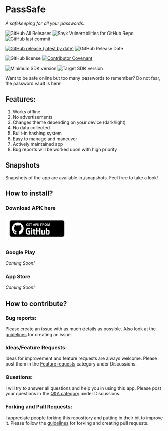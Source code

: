 # PassSafe
<i>A safekeeping for all your passwords.</i>

![GitHub All Releases](https://img.shields.io/github/downloads/W-Appz/PasswordVault/total)
![Snyk Vulnerabilities for GitHub Repo](https://img.shields.io/snyk/vulnerabilities/github/W-Appz/PasswordVault)
![GitHub last commit](https://img.shields.io/github/last-commit/W-Appz/PasswordVault)

[![GitHub release (latest by date)](https://img.shields.io/github/v/release/W-Appz/PasswordVault)](https://github.com/W-Appz/PasswordVault/releases/tag/v1.0-beta)
![GitHub Release Date](https://img.shields.io/github/release-date/W-Appz/PasswordVault)

![GitHub license](https://img.shields.io/github/license/W-Appz/PasswordVault)
[![Contributor Covenant](https://img.shields.io/badge/Contributor%20Covenant-2.1-4baaaa.svg)](code_of_conduct.md)

![Minimum SDK version](https://img.shields.io/badge/minimum%20sdk%20version-Lollipop%20(API%2021)-brightgreen)
![Target SDK version](https://img.shields.io/badge/target%20SDK%20version-Android%2012%20(API%2032)-brightgreen)

Want to be safe online but too many passwords to remember? Do not fear, the password vault is here!

## Features:
1. Works offline
2. No advertisements
3. Changes theme depending on your device (dark/light)
4. No data collected
5. Built-in hashing system
6. Easy to manage and maneuver
7. Actively maintained app
8. Bug reports will be worked upon with high priority

## Snapshots
Snapshots of the app are available in /snapshots. Feel free to take a look!

## How to install?

### Download APK here
<a href="https://github.com/W-Appz/PasswordVault/tree/master/releases/apk"><img src="github.png" alt="Download from Github icon" width="200"/></a> <br>
### Google Play
<i>Coming Soon!</i>
### App Store
<i> Coming Soon! </i>

## How to contribute?
### Bug reports:
Please create an issue with as much details as possible. Also look at the [guidelines](https://github.com/W-Appz/PasswordVault/blob/master/GUIDELINES.md#guidelines-for-creating-an-issue) for creating an issue.

### Ideas/Feature Requests:
Ideas for improvement and feature requests are always welcome. Please post them in the [Feature requests](https://github.com/W-Appz/PasswordVault/discussions/categories/feature-requests) category under Discussions.

### Questions:
I will try to answer all questions and help you in using this app. Please post your questions in the [Q&A category](https://github.com/W-Appz/PasswordVault/discussions/categories/q-a) under Discussions.

### Forking and Pull Requests:
I appreciate people forking this repository and putting in their bit to improve it. Please follow the [guidelines](https://github.com/W-Appz/PasswordVault/blob/master/GUIDELINES.md#guidelines-for-forking-and-creating-pull-requests) for forking and creating pull requests.
